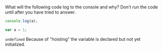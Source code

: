 What will the following code log to the console and why? Don't run the code until after you have tried to answer.
```js
console.log(a);

var a = 1;
```

`undefined` Because of "hoisting" the variable is declared but not yet initialized.